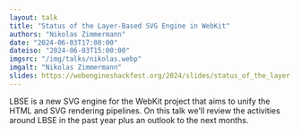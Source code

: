 ```yaml
---
layout: talk
title: "Status of the Layer-Based SVG Engine in WebKit"
authors: "Nikolas Zimmermann"
date: "2024-06-03T17:00:00"
dateiso: "2024-06-03T15:00:00"
imgsrc: "/img/talks/nikolas.webp"
imgalt: "Nikolas Zimmermann"
slides: https://webengineshackfest.org/2024/slides/status_of_the_layer-based_svg_engine_in_webkit_by_nikolas_zimmermann.pdf
---
```


LBSE is a new SVG engine for the WebKit project that aims to unify the HTML and SVG rendering pipelines. On this talk we'll review the activities around LBSE in the past year plus an outlook to the next months.

